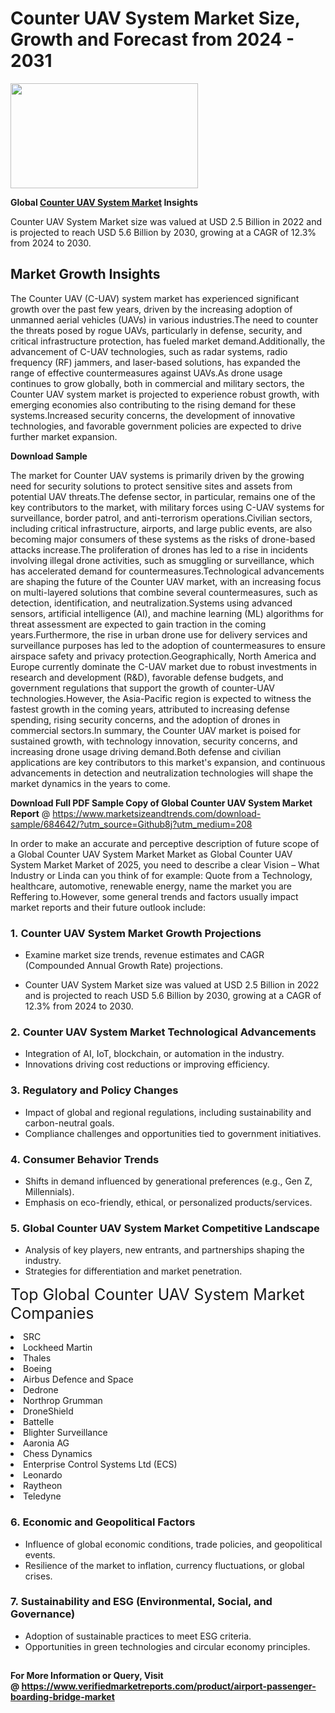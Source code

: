 <H1>Counter UAV System Market Size, Growth and Forecast from 2024 - 2031</H1><img class="aligncenter size-medium wp-image-584254" src="https://thirdeyenews.in/wp-content/uploads/2024/09/Global-Market-Research-300x168.jpeg" alt="" width="300" height="168" /><p><strong>Global&nbsp;<a href="https://www.marketsizeandtrends.com/download-sample/684642/?utm_source=Github8j?utm_medium=208">Counter UAV System Market</a> Insights</strong></p><p>Counter UAV System Market size was valued at USD 2.5 Billion in 2022 and is projected to reach USD 5.6 Billion by 2030, growing at a CAGR of 12.3% from 2024 to 2030.</p><p><h2>Market Growth Insights</h2> <p>The Counter UAV (C-UAV) system market has experienced significant growth over the past few years, driven by the increasing adoption of unmanned aerial vehicles (UAVs) in various industries.The need to counter the threats posed by rogue UAVs, particularly in defense, security, and critical infrastructure protection, has fueled market demand.Additionally, the advancement of C-UAV technologies, such as radar systems, radio frequency (RF) jammers, and laser-based solutions, has expanded the range of effective countermeasures against UAVs.As drone usage continues to grow globally, both in commercial and military sectors, the Counter UAV system market is projected to experience robust growth, with emerging economies also contributing to the rising demand for these systems.Increased security concerns, the development of innovative technologies, and favorable government policies are expected to drive further market expansion.</p> <p><strong>Download Sample</strong></p> <p>The market for Counter UAV systems is primarily driven by the growing need for security solutions to protect sensitive sites and assets from potential UAV threats.The defense sector, in particular, remains one of the key contributors to the market, with military forces using C-UAV systems for surveillance, border patrol, and anti-terrorism operations.Civilian sectors, including critical infrastructure, airports, and large public events, are also becoming major consumers of these systems as the risks of drone-based attacks increase.The proliferation of drones has led to a rise in incidents involving illegal drone activities, such as smuggling or surveillance, which has accelerated demand for countermeasures.Technological advancements are shaping the future of the Counter UAV market, with an increasing focus on multi-layered solutions that combine several countermeasures, such as detection, identification, and neutralization.Systems using advanced sensors, artificial intelligence (AI), and machine learning (ML) algorithms for threat assessment are expected to gain traction in the coming years.Furthermore, the rise in urban drone use for delivery services and surveillance purposes has led to the adoption of countermeasures to ensure airspace safety and privacy protection.Geographically, North America and Europe currently dominate the C-UAV market due to robust investments in research and development (R&D), favorable defense budgets, and government regulations that support the growth of counter-UAV technologies.However, the Asia-Pacific region is expected to witness the fastest growth in the coming years, attributed to increasing defense spending, rising security concerns, and the adoption of drones in commercial sectors.In summary, the Counter UAV market is poised for sustained growth, with technology innovation, security concerns, and increasing drone usage driving demand.Both defense and civilian applications are key contributors to this market's expansion, and continuous advancements in detection and neutralization technologies will shape the market dynamics in the years to come.<p><span class=""><strong>Download Full PDF Sample Copy of Global Counter UAV System Market Report</strong> @ <a href="https://www.marketsizeandtrends.com/download-sample/684642/?utm_source=Github8j?utm_medium=208" target="_blank">https://www.marketsizeandtrends.com/download-sample/684642/?utm_source=Github8j?utm_medium=208</a></span></p><p>In order to make an accurate and perceptive description of future scope of a Global&nbsp;Counter UAV System Market Market as Global&nbsp;Counter UAV System Market Market of 2025, you need to describe a clear Vision &ndash; What Industry or Linda can you think of for example: Quote from a Technology, healthcare, automotive, renewable energy, name the market you are Reffering to.However, some general trends and factors usually impact market reports and their future outlook include:</p><h3>1.&nbsp;<strong>Counter UAV System Market Growth Projections</strong></h3><ul><li>Examine market size trends, revenue estimates and CAGR (Compounded Annual Growth Rate) projections.</li><li><p>Counter UAV System Market size was valued at USD 2.5 Billion in 2022 and is projected to reach USD 5.6 Billion by 2030, growing at a CAGR of 12.3% from 2024 to 2030.</p></li></ul><h3>2.&nbsp;<strong>Counter UAV System Market Technological Advancements</strong></h3><ul><li>Integration of AI, IoT, blockchain, or automation in the industry.</li><li>Innovations driving cost reductions or improving efficiency.</li></ul><h3>3.&nbsp;<strong>Regulatory and Policy Changes</strong></h3><ul><li>Impact of global and regional regulations, including sustainability and carbon-neutral goals.</li><li>Compliance challenges and opportunities tied to government initiatives.</li></ul><h3>4.&nbsp;<strong>Consumer Behavior Trends</strong></h3><ul><li>Shifts in demand influenced by generational preferences (e.g., Gen Z, Millennials).</li><li>Emphasis on eco-friendly, ethical, or personalized products/services.</li></ul><h3>5.&nbsp;<strong>Global Counter UAV System Market Competitive Landscape</strong></h3><ul><li>Analysis of key players, new entrants, and partnerships shaping the industry.</li><li>Strategies for differentiation and market penetration.</li></ul><p data-pm-slice="1 1 []"><span style="color: inherit; font-family: inherit; font-size: 25px;">Top Global Counter UAV System Market Companies</span></p><div class="" data-test-id=""><p><li>SRC</li><li> Lockheed Martin</li><li> Thales</li><li> Boeing</li><li> Airbus Defence and Space</li><li> Dedrone</li><li> Northrop Grumman</li><li> DroneShield</li><li> Battelle</li><li> Blighter Surveillance</li><li> Aaronia AG</li><li> Chess Dynamics</li><li> Enterprise Control Systems Ltd (ECS)</li><li> Leonardo</li><li> Raytheon</li><li> Teledyne</li></p></div><h3>6.&nbsp;<strong>Economic and Geopolitical Factors</strong></h3><ul><li>Influence of global economic conditions, trade policies, and geopolitical events.</li><li>Resilience of the market to inflation, currency fluctuations, or global crises.</li></ul><h3>7.&nbsp;<strong>Sustainability and ESG (Environmental, Social, and Governance)</strong></h3><ul><li>Adoption of sustainable practices to meet ESG criteria.</li><li>Opportunities in green technologies and circular economy principles.</li></ul><h2><strong style="font-size: 14px;">For More Information or Query, Visit @&nbsp;</strong><a style="background-color: #ffffff; font-size: 14px;" href="https://www.marketsizeandtrends.com/report/counter-uav-system-market/" target="_blank">https://www.verifiedmarketreports.com/product/airport-passenger-boarding-bridge-market</a></h2>
